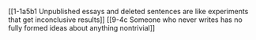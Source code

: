[[1-1a5b1 Unpublished essays and deleted sentences are like experiments that get inconclusive results]]
[[9-4c Someone who never writes has no fully formed ideas about anything nontrivial]]